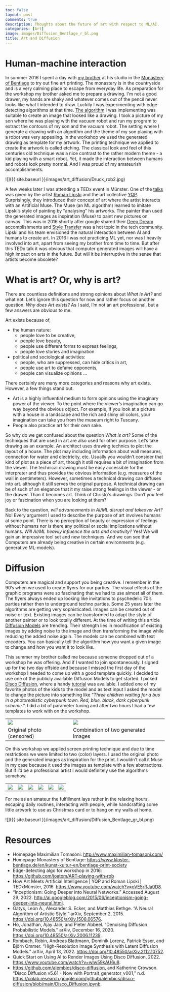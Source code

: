 ```yaml
---
toc: false
layout: post
comments: true
description: Thoughts about the future of art with respect to ML/AI.
categories: [Art]
image: images/Diffusion_Bentlage_r_bl.png
title: Art and Diffusion
---
```


# Human-machine interaction

In summer 2016 I spent a day with [my brother](http://www.maximilian-tomasoni.com/) at his studio in the [Monastery of Bentlage](https://www.kloster-bentlage.de/en/kunst-kultur-en/bentlage-print-society) to try out fine art printing. The monastery is in the countryside and is a very calming place to escape from everyday life.
As preparation for the workshop my brother asked me to prepare a drawing. I'm not a good drawer, my hands are shaky and whatever comes out of the pencil never looks like what I intended to draw. Luckily I was experimenting with edge-detecting algorithms at that time. [The algorithm](https://github.com/joatom/ART-playing-with-rob) I was implementing was suitable to create an image that looked like a drawing. I took a picture of my son where he was playing with the vacuum robot and run my program to extract the contours of my son and the vacuum robot. The setting where I generate a drawing with an algorithm and the theme of my son playing with a robot was very appealing.
In the workshop we used the generated drawing as template for my artwork. The printing technique we applied to create the artwork is called etching. The classical look and feel of this centuries old technique was a nice contrast to the rather modern theme - a kid playing with a smart robot. Yet, it made the interaction between humans and robots look pretty normal. And I was proud of my amateurish accomplishments.

![]({{ site.baseurl }}/images/art_diffusion/Druck_rob2.jpg)

A few weeks later I was attending a TEDx event in Münster. One of the [talks](https://www.youtube.com/watch?v=oVE5rRJa0D8) was given by the artist [Roman Lipski](https://www.romanlipski.com/) and the art collective [YQP](http://www.yqp.computer/). Surprisingly, they introduced their concept of art where the artist interacts with an Artificial Muse. The Muse (an ML algorithm) learned to imitate Lipski’s style of painting by "analysing" his artworks. The painter than used the generated images as inspiration (Muse) to paint new pictures on canvas.
This was in 2016 shortly after google shared their [Deep Dream](http://ai.googleblog.com/2015/06/inceptionism-going-deeper-into-neural.html) accomplishments and [Style Transfer](http://arxiv.org/abs/1508.06576) was a hot topic in the tech community. Lipski and his team envisioned the natural interaction between AI and humans to create art.
In 2016 I was not practicing ML yet, nor was I heavily involved into art, apart from seeing my brother from time to time. But after this TEDx talk it was obvious that computer generated images will have a high impact on arts in the future. But will it be interruptive in the sense that artists become obsolete?

# What is art? Or, why is art?

There are countless definitions and strong opinions about *What is Art?* and what not. Let’s ignore this question for now and rather focus on another question.
*Why does Art exists?*
As I said, I’m not an art professional, but a few answers are obvious to me.

Art exists because of,
- the human nature:
    - people love to be creative,
    - people love beauty,
    - people use different forms to express feelings,
    - people love stories and imagination
- political and sociological activities:
    - people, who are suppressed, can hide critics in art,
    - people use art to defame opponents,
    - people can visualize opinions
…

There certainly are many more categories and reasons why art exists. However, a few things stand out.
- Art is a highly influential medium to form opinions using the imaginary power of the viewer. To the point where the viewer’s imagination can go way beyond the obvious object. For example, if you look at a picture with a house in a landscape and the rich and shiny oil colors, your imagination can take you from the museum right to Tuscany.
- People also practice art for their own sake.

So why do we get confused about the question *What is art?* Some of the techniques that are used in art are also used for other purpose.
Let’s take drawing as an example. An architect uses drawing technics to plot the layout of a house. The plot may including information about wall measures, connection for water and electricity, etc. Usually you wouldn’t consider that kind of plot as a piece of art, though it still requires a bit of imagination from the viewer. The technical drawing must be easy accessible for the interpreter and thus provides the obvious information (e.g. measures of the wall in centimeters). However, sometimes a technical drawing can diffuses into art. although it still serves the original purpose. A technical drawing can be of such of an elegance that it my raise strong feelings in the viewer - or the drawer. Than it becomes art. Think of Christo's drawings. Don’t you feel joy or fascination when you are looking at them?

Back to the question, *will advancements in AI/ML disrupt and takeover Art?* No! Every argument I used to describe the purpose of art involves humans at some point. There is no perception of beauty or expression of feelings without humans nor is there any political or social implications without humans.
*Will AI/ML heavily influence the arts and creativity?* Yes! We will gain an impressive tool set and new techniques. And we can see that Computers are already being creative in certain environments (e.g. generative ML-models).

# Diffusion

Computers are magical and support you being creative. I remember in the 90’s when we used to create flyers for our parties. The visual effects of the graphic programs were so fascinating that we had to use almost all of them. The flyers always ended up looking like invitations to psychedelic 70’s parties rather then to underground techno parties.
Some 25 years later the algorithms are getting very sophisticated. Images can be created out of noise or text. Existing images can be transformed to adapt the style of another painter or to look totally different.
At the time of writing this article [Diffusion Models](https://arxiv.org/abs/2112.10752) are trending. Their strength lies in modification of existing images by adding noise to the image and then transforming the image while reducing the added noise again. The models can be combined with text encoders. You can basically tell the algorithm how you want a given image to change and how you want it to look like.

This summer my brother called me because someone dropped out of a workshop he was offering. And if I wanted to join spontaneously. I signed up for the two day offside and because I missed the first day of the workshop I needed to come up with a good template quickly. I decided to use one of the publicly available Diffusion Models to get started. I picked [Disco Diffusion](https://colab.research.google.com/github/alembics/disco-diffusion/blob/main/Disco_Diffusion.ipynb), where a handy [tutorial](https://www.youtube.com/watch?v=wIw59kAU6u8) was available. I added one of my favorite photos of the kids to the model and as text input I asked the model to change the picture into something like “*Three children waiting for a bus in a photorealistic cyberpunk town. Red, blue, black, dark cyberpunk scheme.*”. I did a bit of parameter tuning and after two hours I had a few templates to work with on the workshop.

<table>
	<tr>
		<td><img src="{{ site.baseurl }}/images/art_diffusion/Foto.png"/></td>
 		<td><img src="{{ site.baseurl }}/images/art_diffusion/Diffusion_merged.png"></td>
	</tr>
	<tr>
		<td>Original photo (censored)</td>
		<td>Combination of two generated images</td>
	</tr>
</table>

On this workshop we applied screen printing technique and due to time restrictions we were limited to two (color) layers. I used the original photo and the generated images as inspiration for the print. I wouldn’t call it Muse in my case because it used the images as template with a few abstractions. But if I’d be a professional artist I would definitely use the algorithms somehow.

<table>
	<tr>
		<td><img src="{{ site.baseurl }}/images/art_diffusion/ws1.jpg"/></td>
 		<td><img src="{{ site.baseurl }}/images/art_diffusion/ws2.jpg"/></td>
 		<td><img src="{{ site.baseurl }}/images/art_diffusion/ws3.jpg"/></td>
 		<td><img src="{{ site.baseurl }}/images/art_diffusion/ws4.jpg"/></td>
 		<td><img src="{{ site.baseurl }}/images/art_diffusion/ws5.jpg"/></td>
		<td><img src="{{ site.baseurl }}/images/art_diffusion/ws6.jpg"/></td>
	</tr>
</table>

For me as an amateur the fulfillment lays rather in the relaxing hours, escaping daily routines, interacting with people, while handcrafting some little artwork to use as Christmas card or to hang on my walls at home.

![]({{ site.baseurl }}/images/art_diffusion/Diffusion_Bentlage_gr_bl.png)

# Resources
- Homepage Maximilian Tomasoni: http://www.maximilian-tomasoni.com/
- Homepage Monastery of Bentlage: https://www.kloster-bentlage.de/en/kunst-kultur-en/bentlage-print-society
- Edge-detecting algo for workshop in 2016: https://github.com/joatom/ART-playing-with-rob
- How Art Meets Artificial Intelligence | YQP and Roman Lipski | TEDxMünster, 2016. https://www.youtube.com/watch?v=oVE5rRJa0D8.
- “Inceptionism: Going Deeper into Neural Networks.” Accessed August 29, 2022. http://ai.googleblog.com/2015/06/inceptionism-going-deeper-into-neural.html.
- Gatys, Leon A., Alexander S. Ecker, and Matthias Bethge. “A Neural Algorithm of Artistic Style.” arXiv, September 2, 2015. https://doi.org/10.48550/arXiv.1508.06576.
- Ho, Jonathan, Ajay Jain, and Pieter Abbeel. “Denoising Diffusion Probabilistic Models.” arXiv, December 16, 2020. https://doi.org/10.48550/arXiv.2006.11239.
- Rombach, Robin, Andreas Blattmann, Dominik Lorenz, Patrick Esser, and Björn Ommer. “High-Resolution Image Synthesis with Latent Diffusion Models.” arXiv, April 13, 2022. https://doi.org/10.48550/arXiv.2112.10752.
- Quick Start on Using AI to Render Images Using Disco Diffusion, 2022. https://www.youtube.com/watch?v=wIw59kAU6u8.
- https://github.com/alembics/disco-diffusion, and Katherine Crowson. “Disco Diffusion v5.61 - Now with Portrait_generator_v001,” n.d. https://colab.research.google.com/github/alembics/disco-diffusion/blob/main/Disco_Diffusion.ipynb.

